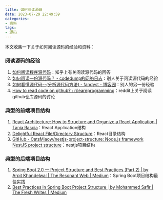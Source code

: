 ```yaml
---
title: 如何阅读源码
date: 2023-07-29 22:49:59
categories:
- 资料
tags:
- 源码
---
```

本文收集一下关于如何阅读源码的经验和资料：
<!--more-->

### 阅读源码的经验
1. [如何阅读程序源代码](https://www.zhihu.com/question/19625320)：知乎上有关阅读源代码的回答
2. [如何阅读一份源代码？ - codedump的网络日志](https://www.codedump.info/post/20190324-how-to-read-code/)：别人关于阅读源代码的经验
3. [如何看懂源代码--(分析源代码方法) - fandyst - 博客园](http://www.cnblogs.com/ToDoToTry/archive/2009/06/21/1507760.html)：别人的另一份经验
4. [How to read code on github? : r/learnprogramming](https://www.reddit.com/r/learnprogramming/comments/1272d0b/how_to_read_code_on_github/)：reddit上关于阅读github仓库源码的讨论

### 典型的前端项目结构
1. [React Architecture: How to Structure and Organize a React Application | Tania Rascia](https://www.taniarascia.com/react-architecture-directory-structure/)：React Application结构
2. [Delightful React File/Directory Structure](https://www.joshwcomeau.com/react/file-structure/)：React目录结构
3. [GitHub - CatsMiaow/nestjs-project-structure: Node.js framework NestJS project structure](https://github.com/CatsMiaow/nestjs-project-structure)：nestjs项目结构

### 典型的后端项目结构
1. [Spring Boot 2.0 — Project Structure and Best Practices (Part 2) | by Arpit Khandelwal | The Resonant Web | Medium](https://medium.com/the-resonant-web/spring-boot-2-0-project-structure-and-best-practices-part-2-7137bdcba7d3)：Spring Boot项目结构最佳实践
2. [Best Practices in Spring Boot Project Structure | by Mohammed Safir | The Fresh Writes | Medium](https://medium.com/thefreshwrites/best-practices-in-spring-boot-project-structure-2986adb290)



